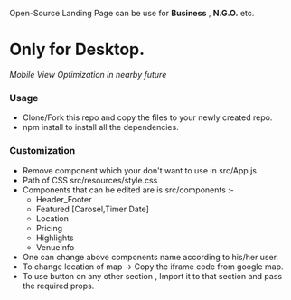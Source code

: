 Open-Source Landing Page can be use for __Business__ , __N.G.O.__ etc.
# Only for Desktop.
_Mobile View Optimization in nearby future_

### Usage
* Clone/Fork this repo and copy the files to your newly created repo.
* npm install to install all the dependencies.

### Customization
* Remove component which your don't want to use in src/App.js.
* Path of CSS src/resources/style.css
* Components that can be edited are is src/components :-
  * Header_Footer
  * Featured [Carosel,Timer Date]
  * Location
  * Pricing
  * Highlights
  * VenueInfo
* One can change above components name according to his/her user.
* To change location of map -> Copy the iframe code from google map.
* To use button on any other section , Import it to that section and pass the required props.
